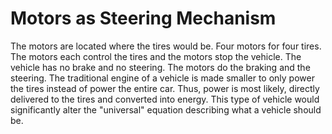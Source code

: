 # Motors as Steering Mechanism

The motors are located where the tires would be. Four motors for four tires. The motors each control the tires and the motors stop the vehicle.
The vehicle has no brake and no steering.
The motors do the braking and the steering.
The traditional engine of a vehicle is made smaller to only power the tires instead of power the entire car. Thus, power is most likely, directly delivered to the tires and converted into energy. This type of vehicle would significantly alter the "universal" 
equation describing what a vehicle should be.


